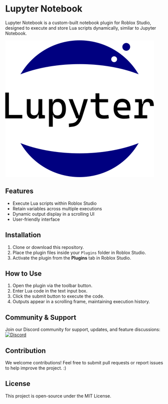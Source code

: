 # Lupyter Notebook

Lupyter Notebook is a custom-built notebook plugin for Roblox Studio, designed to execute and store Lua scripts dynamically, similar to Jupyter Notebook.

![Lupyter Notebook Logo](Logo-white-background.png)

## Features
- Execute Lua scripts within Roblox Studio
- Retain variables across multiple executions
- Dynamic output display in a scrolling UI
- User-friendly interface

## Installation
1. Clone or download this repository.
2. Place the plugin files inside your `Plugins` folder in Roblox Studio.
3. Activate the plugin from the **Plugins** tab in Roblox Studio.

## How to Use
1. Open the plugin via the toolbar button.
2. Enter Lua code in the text input box.
3. Click the submit button to execute the code.
4. Outputs appear in a scrolling frame, maintaining execution history.

## Community & Support
Join our Discord community for support, updates, and feature discussions:
[![Discord](https://img.shields.io/discord/FeXzssHXVW?label=Discord&logo=discord&color=5865F2)](https://discord.gg/QedwEVhrkX)

## Contribution
We welcome contributions! Feel free to submit pull requests or report issues to help improve the project. :)

## License
This project is open-source under the MIT License.

